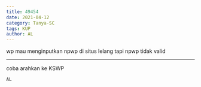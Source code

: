 ```yaml
---
title: 49454
date: 2021-04-12
category: Tanya-SC
tags: KUP
author: AL
---
```


wp mau menginputkan npwp di situs lelang tapi npwp tidak valid

---

coba arahkan ke KSWP

`AL`

